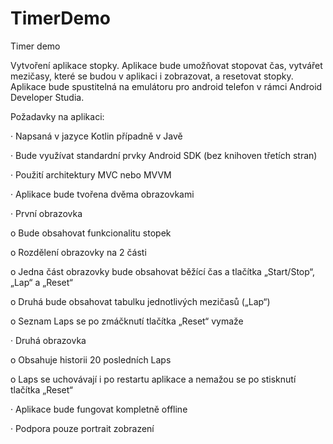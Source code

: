 # TimerDemo
Timer demo

Vytvoření aplikace stopky. Aplikace bude umožňovat stopovat čas, vytvářet mezičasy, které se budou v aplikaci i zobrazovat, a resetovat stopky. Aplikace bude spustitelná na emulátoru pro android telefon v rámci Android Developer Studia.

Požadavky na aplikaci:

· Napsaná v jazyce Kotlin případně v Javě

· Bude využívat standardní prvky Android SDK (bez knihoven třetích stran)

· Použití architektury MVC nebo MVVM

· Aplikace bude tvořena dvěma obrazovkami

· První obrazovka

o Bude obsahovat funkcionalitu stopek

o Rozdělení obrazovky na 2 části

o Jedna část obrazovky bude obsahovat běžící čas a tlačítka „Start/Stop“, „Lap“ a „Reset“

o Druhá bude obsahovat tabulku jednotlivých mezičasů („Lap“)

o Seznam Laps se po zmáčknutí tlačítka „Reset“ vymaže

· Druhá obrazovka

o Obsahuje historii 20 posledních Laps

o Laps se uchovávají i po restartu aplikace a nemažou se po stisknutí tlačítka „Reset“

· Aplikace bude fungovat kompletně offline

· Podpora pouze portrait zobrazení
